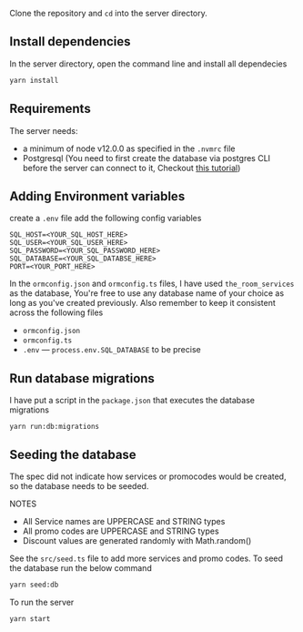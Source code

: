  Clone the repository and `cd` into the server directory.

## Install dependencies

In the server directory, open the command line and install all dependecies
```sh
yarn install
```

## Requirements

The server needs:
-  a minimum of node v12.0.0 as specified in the `.nvmrc` file
-  Postgresql (You need to first create the database via postgres CLI before the server can connect to it,  Checkout [this tutorial](https://blog.logrocket.com/setting-up-a-restful-api-with-node-js-and-postgresql-d96d6fc892d8/))

## Adding Environment variables
create a `.env` file add the following config variables

```env
SQL_HOST=<YOUR_SQL_HOST_HERE>
SQL_USER=<YOUR_SQL_USER_HERE>
SQL_PASSWORD=<YOUR_SQL_PASSWORD_HERE>
SQL_DATABASE=<YOUR_SQL_DATABSE_HERE>
PORT=<YOUR_PORT_HERE>

```

In the `ormconfig.json` and `ormconfig.ts` files, I have used `the_room_services` as the database,
You're free to use any database name of your choice as long as you've created previously. Also remember to keep it consistent across the following files
- `ormconfig.json`
- `ormconfig.ts`
- `.env` — `process.env.SQL_DATABASE` to be precise

## Run database migrations

I have put a script in the `package.json` that executes the database migrations

```
yarn run:db:migrations
```

## Seeding the database

 The spec did not indicate how services or promocodes would be created, so the database needs to be seeded.
 
 NOTES
  -  All Service names are UPPERCASE and  STRING types
  -  All promo codes are UPPERCASE and  STRING types
  -  Discount values are generated randomly with Math.random()

  See the `src/seed.ts` file to add more services and promo codes. To seed the database run the below command
  
```sh
yarn seed:db
```

To run the server
```sh
yarn start 
```